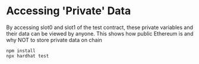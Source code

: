 # Accessing 'Private' Data

By accessing slot0 and slot1 of the test contract, these private variables and their data can be viewed by anyone. This shows how public Ethereum is and why NOT to store private data on chain

```shell
npm install
npx hardhat test
```
